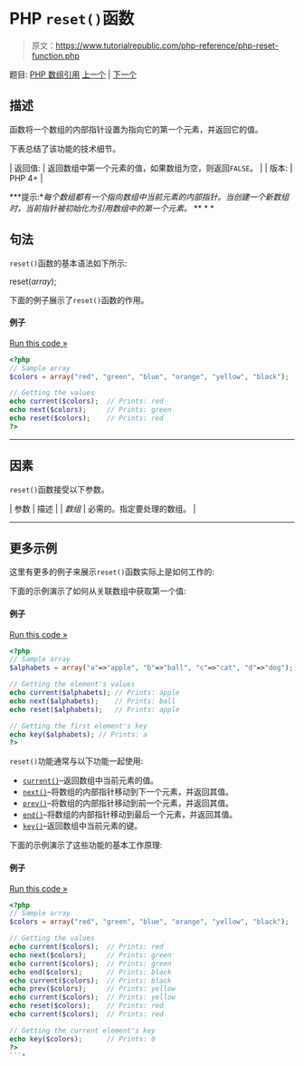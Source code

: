 # PHP `reset()`函数

> 原文：<https://www.tutorialrepublic.com/php-reference/php-reset-function.php>

题目: [PHP 数组引用](php-array-functions.php) [上一个](php-range-function.php) | [下一个](php-rsort-function.php)

## 描述

函数将一个数组的内部指针设置为指向它的第一个元素，并返回它的值。

下表总结了该功能的技术细节。

| 返回值: | 返回数组中第一个元素的值，如果数组为空，则返回`FALSE`。 |
| 版本: | PHP 4+ |

 ***提示:**每个数组都有一个指向数组中当前元素的内部指针。当创建一个新数组时，当前指针被初始化为引用数组中的第一个元素。*  ** * *

## 句法

`reset()`函数的基本语法如下所示:

reset(*array*);

下面的例子展示了`reset()`函数的作用。

#### 例子

[Run this code »](../codelab.php?topic=php&file=set-the-internal-array-pointer-to-the-first-element "Run this code to view the output")

```php
<?php
// Sample array
$colors = array("red", "green", "blue", "orange", "yellow", "black");

// Getting the values
echo current($colors);  // Prints: red 
echo next($colors);     // Prints: green
echo reset($colors);    // Prints: red
?>
```

* * *

## 因素

`reset()`函数接受以下参数。

| 参数 | 描述 |
| *数组* | 必需的。指定要处理的数组。 |

* * *

## 更多示例

这里有更多的例子来展示`reset()`函数实际上是如何工作的:

下面的示例演示了如何从关联数组中获取第一个值:

#### 例子

[Run this code »](../codelab.php?topic=php&file=reset-internal-array-pointer-and-retrieve-key-and-value "Run this code to view the output")

```php
<?php
// Sample array
$alphabets = array("a"=>"apple", "b"=>"ball", "c"=>"cat", "d"=>"dog");

// Getting the element's values
echo current($alphabets); // Prints: apple
echo next($alphabets);    // Prints: ball
echo reset($alphabets);   // Prints: apple

// Getting the first element's key
echo key($alphabets); // Prints: a
?>
```

`reset()`功能通常与以下功能一起使用:

*   [`current()`](php-current-function.php)–返回数组中当前元素的值。
*   [`next()`](php-next-function.php)–将数组的内部指针移动到下一个元素，并返回其值。
*   [`prev()`](php-prev-function.php)–将数组的内部指针移动到前一个元素，并返回其值。
*   [`end()`](php-end-function.php)–将数组的内部指针移动到最后一个元素，并返回其值。
*   [`key()`](php-key-function.php)–返回数组中当前元素的键。

下面的示例演示了这些功能的基本工作原理:

#### 例子

[Run this code »](../codelab.php?topic=php&file=using-reset-with-other-related-functions "Run this code to view the output")

```php
<?php
// Sample array
$colors = array("red", "green", "blue", "orange", "yellow", "black");

// Getting the values 
echo current($colors);  // Prints: red
echo next($colors);     // Prints: green
echo current($colors);  // Prints: green
echo end($colors);      // Prints: black
echo current($colors);  // Prints: black
echo prev($colors);     // Prints: yellow
echo current($colors);  // Prints: yellow
echo reset($colors);    // Prints: red
echo current($colors);  // Prints: red

// Getting the current element's key
echo key($colors);      // Prints: 0
?>
```*